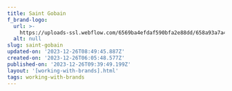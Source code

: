 ```yaml
---
title: Saint Gobain
f_brand-logo:
  url: >-
    https://uploads-ssl.webflow.com/6569ba4efdaf590bfa2e88dd/658a93a7a496f897ff093dbd_Saint%20Gobain.png
  alt: null
slug: saint-gobain
updated-on: '2023-12-26T08:49:45.887Z'
created-on: '2023-12-26T06:05:48.577Z'
published-on: '2023-12-26T09:39:49.199Z'
layout: '[working-with-brands].html'
tags: working-with-brands
---
```



